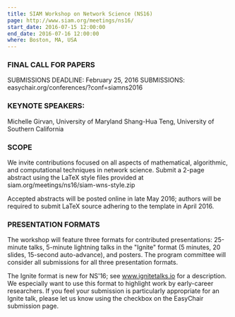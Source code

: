 ```yaml
---
title: SIAM Workshop on Network Science (NS16)
page: http://www.siam.org/meetings/ns16/
start_date: 2016-07-15 12:00:00
end_date: 2016-07-16 12:00:00
where: Boston, MA, USA
---
```

### FINAL CALL FOR PAPERS


SUBMISSIONS DEADLINE: February 25, 2016
SUBMISSIONS: easychair.org/conferences/?conf=siamns2016

### KEYNOTE SPEAKERS:

Michelle Girvan, University of Maryland
Shang-Hua Teng, University of Southern California

### SCOPE

We invite contributions focused on all aspects of mathematical,
algorithmic, and computational techniques in network science.  Submit a
2-page abstract using the LaTeX style files provided at
siam.org/meetings/ns16/siam-wns-style.zip

Accepted abstracts will be posted online in late May 2016; authors will be
required to submit LaTeX source adhering to the template in April 2016.


### PRESENTATION FORMATS

The workshop will feature three formats for contributed presentations:
25-minute talks, 5-minute lightning talks in the "Ignite" format (5
minutes, 20 slides, 15-second auto-advance), and posters.  The program
committee will consider all submissions for all three presentation formats.

The Ignite format is new for NS'16; see www.ignitetalks.io for a
description.  We especially want to use this format to highlight work by
early-career researchers.  If you feel your submission is particularly
appropriate for an Ignite talk, please let us know using the checkbox on
the EasyChair submission page.
